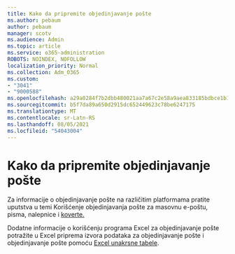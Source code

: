 ```yaml
---
title: Kako da pripremite objedinjavanje pošte
ms.author: pebaum
author: pebaum
manager: scotv
ms.audience: Admin
ms.topic: article
ms.service: o365-administration
ROBOTS: NOINDEX, NOFOLLOW
localization_priority: Normal
ms.collection: Adm_O365
ms.custom:
- "3041"
- "9000588"
ms.openlocfilehash: a29a0284f7b2dbb480021aa7a67c2e58a9aea833185bdbce1b1c1c05e554f222
ms.sourcegitcommit: b5f7da89a650d2915dc652449623c78be6247175
ms.translationtype: MT
ms.contentlocale: sr-Latn-RS
ms.lasthandoff: 08/05/2021
ms.locfileid: "54043004"
---
```

# <a name="how-to-prepare-a-mail-merge"></a>Kako da pripremite objedinjavanje pošte

Za informacije o objedinjavanje pošte na različitim platformama pratite uputstva u temi Korišćenje objedinjavanja pošte za masovnu e-poštu, pisma, nalepnice i [koverte.](https://support.office.com/article/use-mail-merge-for-bulk-email-letters-labels-and-envelopes-f488ed5b-b849-4c11-9cff-932c49474705)
 
Dodatne informacije o korišćenju programa Excel za [](https://support.office.com/article/prepare-your-excel-data-source-for-a-word-mail-merge-2d802b6b-a3a3-43e5-bb76-2cac7c68673e) objedinjavanje pošte potražite u Excel priprema izvora podataka za objedinjavanje pošte i objedinjavanje pošte pomoću [Excel unakrsne tabele](https://support.office.com/article/Mail-merge-using-an-Excel-spreadsheet-858c7d7f-5cc0-4ba1-9a7b-0a948fa3d7d3).
 